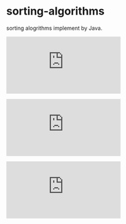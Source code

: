 # sorting-algorithms
sorting alogrithms implement by Java.

![Quick Sort](https://github.com/kan01234/sorting-algorithms/blob/master/quick-sort.md)

![Merge Sort](https://github.com/kan01234/sorting-algorithms/blob/master/merge-sort.md)

![Heap Sort](https://github.com/kan01234/sorting-algorithms/blob/master/heap-sort.md)
